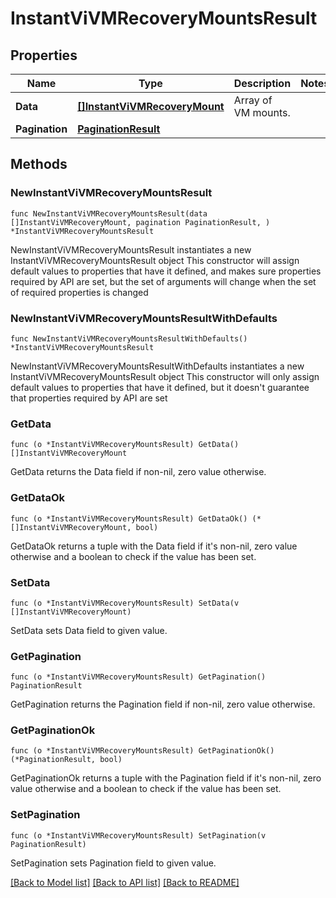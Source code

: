 # InstantViVMRecoveryMountsResult

## Properties

Name | Type | Description | Notes
------------ | ------------- | ------------- | -------------
**Data** | [**[]InstantViVMRecoveryMount**](InstantViVMRecoveryMount.md) | Array of VM mounts. | 
**Pagination** | [**PaginationResult**](PaginationResult.md) |  | 

## Methods

### NewInstantViVMRecoveryMountsResult

`func NewInstantViVMRecoveryMountsResult(data []InstantViVMRecoveryMount, pagination PaginationResult, ) *InstantViVMRecoveryMountsResult`

NewInstantViVMRecoveryMountsResult instantiates a new InstantViVMRecoveryMountsResult object
This constructor will assign default values to properties that have it defined,
and makes sure properties required by API are set, but the set of arguments
will change when the set of required properties is changed

### NewInstantViVMRecoveryMountsResultWithDefaults

`func NewInstantViVMRecoveryMountsResultWithDefaults() *InstantViVMRecoveryMountsResult`

NewInstantViVMRecoveryMountsResultWithDefaults instantiates a new InstantViVMRecoveryMountsResult object
This constructor will only assign default values to properties that have it defined,
but it doesn't guarantee that properties required by API are set

### GetData

`func (o *InstantViVMRecoveryMountsResult) GetData() []InstantViVMRecoveryMount`

GetData returns the Data field if non-nil, zero value otherwise.

### GetDataOk

`func (o *InstantViVMRecoveryMountsResult) GetDataOk() (*[]InstantViVMRecoveryMount, bool)`

GetDataOk returns a tuple with the Data field if it's non-nil, zero value otherwise
and a boolean to check if the value has been set.

### SetData

`func (o *InstantViVMRecoveryMountsResult) SetData(v []InstantViVMRecoveryMount)`

SetData sets Data field to given value.


### GetPagination

`func (o *InstantViVMRecoveryMountsResult) GetPagination() PaginationResult`

GetPagination returns the Pagination field if non-nil, zero value otherwise.

### GetPaginationOk

`func (o *InstantViVMRecoveryMountsResult) GetPaginationOk() (*PaginationResult, bool)`

GetPaginationOk returns a tuple with the Pagination field if it's non-nil, zero value otherwise
and a boolean to check if the value has been set.

### SetPagination

`func (o *InstantViVMRecoveryMountsResult) SetPagination(v PaginationResult)`

SetPagination sets Pagination field to given value.



[[Back to Model list]](../README.md#documentation-for-models) [[Back to API list]](../README.md#documentation-for-api-endpoints) [[Back to README]](../README.md)


